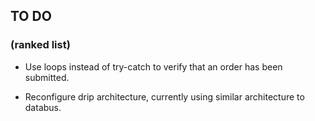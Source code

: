 <h2> TO DO </h2>
<h3>(ranked list)</h3>

* Use loops instead of try-catch to verify that an order has been submitted. 

* Reconfigure drip architecture, currently using similar architecture to databus.
